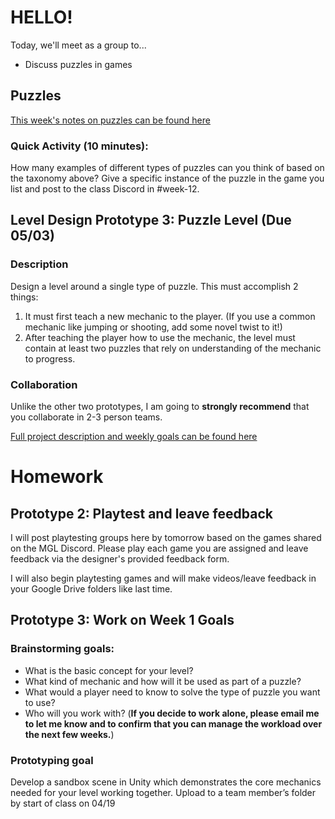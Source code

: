 # HELLO!
Today, we'll meet as a group to...
- Discuss puzzles in games

## Puzzles
[This week's notes on puzzles can be found here](https://docs.google.com/document/d/1eAyKph0SPId6twQ8sl2mqr9YgVyOAahsvfUqWEY4zA4/edit?usp=sharing)

### Quick Activity (10 minutes):
How many examples of different types of puzzles can you think of based on the taxonomy above? Give a specific instance of the puzzle in the game you list and post to the class Discord in #week-12.

## Level Design Prototype 3: Puzzle Level (Due 05/03)

### Description
Design a level around a single type of puzzle. This must accomplish 2 things:
1. It must first teach a new mechanic to the player. (If you use a common mechanic like jumping or shooting, add some novel twist to it!)
2. After teaching the player how to use the mechanic, the level must contain at least two puzzles that rely on understanding of the mechanic to progress.

### Collaboration
Unlike the other two prototypes, I am going to __strongly recommend__ that you collaborate in 2-3 person teams.

[Full project description and weekly goals can be found here](https://docs.google.com/document/d/1n2kUeQfkgOhx7GcdOsPc48UAipWJKAT_usHFZFZfmk4/edit?usp=sharing)

# Homework

## Prototype 2: Playtest and leave feedback
I will post playtesting groups here by tomorrow based on the games shared on the MGL Discord. Please play each game you are assigned and leave feedback via the designer's provided feedback form.

I will also begin playtesting games and will make videos/leave feedback in your Google Drive folders like last time.

## Prototype 3: Work on Week 1 Goals

### Brainstorming goals:
- What is the basic concept for your level?
- What kind of mechanic and how will it be used as part of a puzzle?
- What would a player need to know to solve the type of puzzle you want to use?
- Who will you work with? (__If you decide to work alone, please email me to let me know and to confirm that you can manage the workload over the next few weeks.__)

### Prototyping goal
Develop a sandbox scene in Unity which demonstrates the core mechanics needed for your level working together. Upload to a team member’s folder by start of class on 04/19
